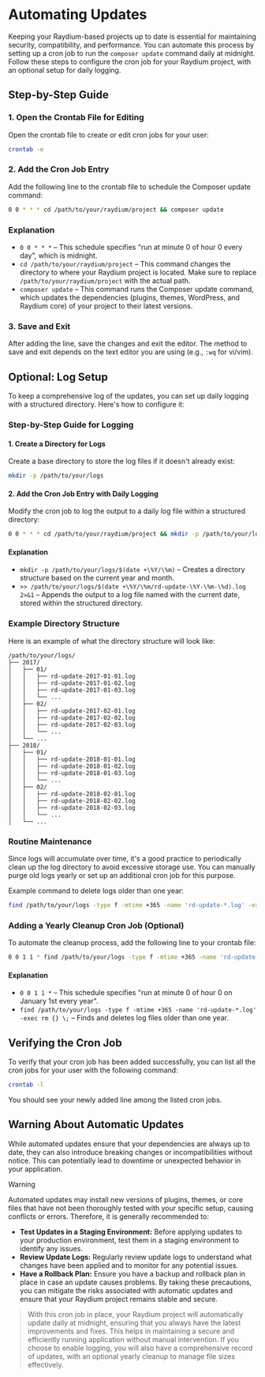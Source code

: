 # Automating Updates

Keeping your Raydium-based projects up to date is essential for maintaining security, compatibility, and performance. You can automate this process by setting up a cron job to run the `composer update` command daily at midnight. Follow these steps to configure the cron job for your Raydium project, with an optional setup for daily logging.

## Step-by-Step Guide

### 1. Open the Crontab File for Editing

Open the crontab file to create or edit cron jobs for your user:

```bash
crontab -e
```

### 2. Add the Cron Job Entry

Add the following line to the crontab file to schedule the Composer update command:

```bash
0 0 * * * cd /path/to/your/raydium/project && composer update
```

### Explanation

- `0 0 * * *` – This schedule specifies "run at minute 0 of hour 0 every day", which is midnight.
- `cd /path/to/your/raydium/project` – This command changes the directory to where your Raydium project is located. Make sure to replace `/path/to/your/raydium/project` with the actual path.
- `composer update` – This command runs the Composer update command, which updates the dependencies (plugins, themes, WordPress, and Raydium core) of your project to their latest versions.

### 3. Save and Exit

After adding the line, save the changes and exit the editor. The method to save and exit depends on the text editor you are using (e.g., `:wq` for vi/vim).

## Optional: Log Setup

To keep a comprehensive log of the updates, you can set up daily logging with a structured directory. Here's how to configure it:

### Step-by-Step Guide for Logging

#### 1. Create a Directory for Logs

Create a base directory to store the log files if it doesn't already exist:

```bash
mkdir -p /path/to/your/logs
```

#### 2. Add the Cron Job Entry with Daily Logging

Modify the cron job to log the output to a daily log file within a structured directory:

```bash
0 0 * * * cd /path/to/your/raydium/project && mkdir -p /path/to/your/logs/$(date +\%Y/\%m) && composer update >> /path/to/your/logs/$(date +\%Y/\%m/rd-update-\%Y-\%m-\%d).log 2>&1
```

#### Explanation

- `mkdir -p /path/to/your/logs/$(date +\%Y/\%m)` – Creates a directory structure based on the current year and month.
- `>> /path/to/your/logs/$(date +\%Y/\%m/rd-update-\%Y-\%m-\%d).log 2>&1` – Appends the output to a log file named with the current date, stored within the structured directory.

### Example Directory Structure

Here is an example of what the directory structure will look like:

```
/path/to/your/logs/
├── 2017/
│   ├── 01/
│   │   ├── rd-update-2017-01-01.log
│   │   ├── rd-update-2017-01-02.log
│   │   ├── rd-update-2017-01-03.log
│   │   └── ...
│   ├── 02/
│   │   ├── rd-update-2017-02-01.log
│   │   ├── rd-update-2017-02-02.log
│   │   ├── rd-update-2017-02-03.log
│   │   └── ...
│   └── ...
├── 2018/
│   ├── 01/
│   │   ├── rd-update-2018-01-01.log
│   │   ├── rd-update-2018-01-02.log
│   │   ├── rd-update-2018-01-03.log
│   │   └── ...
│   ├── 02/
│   │   ├── rd-update-2018-02-01.log
│   │   ├── rd-update-2018-02-02.log
│   │   ├── rd-update-2018-02-03.log
│   │   └── ...
│   └── ...
```

### Routine Maintenance

Since logs will accumulate over time, it's a good practice to periodically clean up the log directory to avoid excessive storage use. You can manually purge old logs yearly or set up an additional cron job for this purpose.

Example command to delete logs older than one year:

```bash
find /path/to/your/logs -type f -mtime +365 -name 'rd-update-*.log' -exec rm {} \;
```

### Adding a Yearly Cleanup Cron Job (Optional)

To automate the cleanup process, add the following line to your crontab file:

```bash
0 0 1 1 * find /path/to/your/logs -type f -mtime +365 -name 'rd-update-*.log' -exec rm {} \;
```

#### Explanation

- `0 0 1 1 *` – This schedule specifies "run at minute 0 of hour 0 on January 1st every year".
- `find /path/to/your/logs -type f -mtime +365 -name 'rd-update-*.log' -exec rm {} \;` – Finds and deletes log files older than one year.

## Verifying the Cron Job

To verify that your cron job has been added successfully, you can list all the cron jobs for your user with the following command:

```bash
crontab -l
```

You should see your newly added line among the listed cron jobs.



## Warning About Automatic Updates
While automated updates ensure that your dependencies are always up to date, they can also introduce breaking changes or incompatibilities without notice. This can potentially lead to downtime or unexpected behavior in your application.

> [!WARNING]
> Automated updates may install new versions of plugins, themes, or core files that have not been thoroughly tested with your specific setup, causing conflicts or errors. Therefore, it is generally recommended to:

- **Test Updates in a Staging Environment:** Before applying updates to your production environment, test them in a staging environment to identify any issues.
- **Review Update Logs:** Regularly review update logs to understand what changes have been applied and to monitor for any potential issues.
- **Have a Rollback Plan:** Ensure you have a backup and rollback plan in place in case an update causes problems.
By taking these precautions, you can mitigate the risks associated with automatic updates and ensure that your Raydium project remains stable and secure.

> With this cron job in place, your Raydium project will automatically update daily at midnight, ensuring that you always have the latest improvements and fixes. This helps in maintaining a secure and efficiently running application without manual intervention. If you choose to enable logging, you will also have a comprehensive record of updates, with an optional yearly cleanup to manage file sizes effectively.
